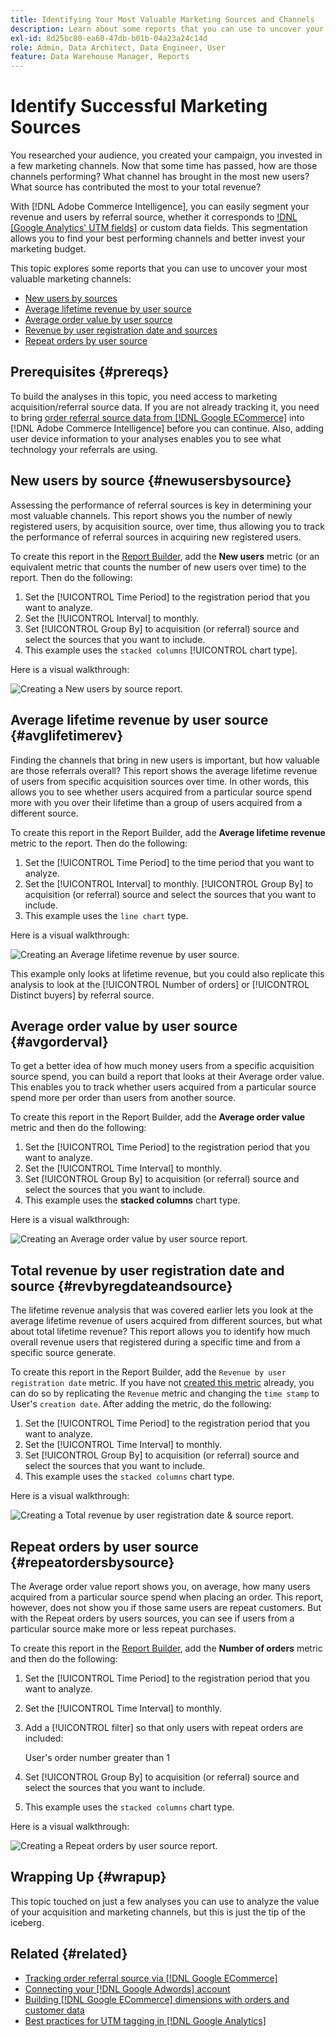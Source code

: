 ```yaml
---
title: Identifying Your Most Valuable Marketing Sources and Channels
description: Learn about some reports that you can use to uncover your most valuable marketing channels.
exl-id: 8d25bc80-ea60-47db-b01b-04a23a24c14d
role: Admin, Data Architect, Data Engineer, User
feature: Data Warehouse Manager, Reports
---
```

# Identify Successful Marketing Sources

You researched your audience, you created your campaign, you invested in a few marketing channels. Now that some time has passed, how are those channels performing? What channel has brought in the most new users? What source has contributed the most to your total revenue?

With [!DNL Adobe Commerce Intelligence], you can easily segment your revenue and users by referral source, whether it corresponds to [!DNL [Google Analytics' UTM fields]](https://support.google.com/analytics/answer/1191184?hl=en) or custom data fields. This segmentation allows you to find your best performing channels and better invest your marketing budget.

This topic explores some reports that you can use to uncover your most valuable marketing channels:

* [New users by sources](#newusersbysource)
* [Average lifetime revenue by user source](#avglifetimerev)
* [Average order value by user source](#avgorderval)
* [Revenue by user registration date and sources](#revbyregdateandsource)
* [Repeat orders by user source](#repeatordersbysource)

## Prerequisites {#prereqs}

To build the analyses in this topic, you need access to marketing acquisition/referral source data. If you are not already tracking it, you need to bring [order referral source data from [!DNL Google ECommerce]](../importing-data/integrations/google-ecommerce.md) into [!DNL Adobe Commerce Intelligence] before you can continue. Also, adding user device information to your analyses enables you to see what technology your referrals are using.

## New users by source {#newusersbysource}

Assessing the performance of referral sources is key in determining your most valuable channels. This report shows you the number of newly registered users, by acquisition source, over time, thus allowing you to track the performance of referral sources in acquiring new registered users.

To create this report in the [Report Builder](../../tutorials/using-visual-report-builder.md), add the **New users** metric (or an equivalent metric that counts the number of new users over time) to the report. Then do the following:

1. Set the [!UICONTROL Time Period] to the registration period that you want to analyze.
1. Set the [!UICONTROL Interval] to monthly.
1. Set [!UICONTROL Group By] to acquisition (or referral) source and select the sources that you want to include.
1. This example uses the `stacked columns` [!UICONTROL chart type].

Here is a visual walkthrough:

![Creating a New users by source report.](../../assets/New_Users_by_source.gif)

## Average lifetime revenue by user source {#avglifetimerev}

Finding the channels that bring in new users is important, but how valuable are those referrals overall? This report shows the average lifetime revenue of users from specific acquisition sources over time. In other words, this allows you to see whether users acquired from a particular source spend more with you over their lifetime than a group of users acquired from a different source.

To create this report in the Report Builder, add the **Average lifetime revenue** metric to the report. Then do the following:

1. Set the [!UICONTROL Time Period] to the time period that you want to analyze.
1. Set the [!UICONTROL Interval] to monthly.
[!UICONTROL Group By] to acquisition (or referral) source and select the sources that you want to include.
1. This example uses the `line chart` type.

Here is a visual walkthrough:

![Creating an Average lifetime revenue by user source](../../assets/Lifetime_revenue_by_user_source.gif).

This example only looks at lifetime revenue, but you could also replicate this analysis to look at the [!UICONTROL Number of orders] or [!UICONTROL Distinct buyers] by referral source.

## Average order value by user source {#avgorderval}

To get a better idea of how much money users from a specific acquisition source spend, you can build a report that looks at their Average order value. This enables you to track whether users acquired from a particular source spend more per order than users from another source.

To create this report in the Report Builder, add the **Average order value** metric and then do the following:

1. Set the [!UICONTROL Time Period] to the registration period that you want to analyze.
1. Set the [!UICONTROL Time Interval] to monthly.
1. Set [!UICONTROL Group By] to acquisition (or referral) source and select the sources that you want to include.
1. This example uses the **stacked columns** chart type.

Here is a visual walkthrough:

![Creating an Average order value by user source report.](../../assets/Average_order_value_by_source.gif)

## Total revenue by user registration date and source {#revbyregdateandsource}

The lifetime revenue analysis that was covered earlier lets you look at the average lifetime revenue of users acquired from different sources, but what about total lifetime revenue? This report allows you to identify how much overall revenue users that registered during a specific time and from a specific source generate.

To create this report in the Report Builder, add the `Revenue by user registration date` metric. If you have not [created this metric](../../data-user/reports/ess-manage-data-metrics.md) already, you can do so by replicating the `Revenue` metric and changing the `time stamp` to User's `creation date`. After adding the metric, do the following:

1. Set the [!UICONTROL Time Period] to the registration period that you want to analyze.
1. Set the [!UICONTROL Time Interval] to monthly.
1. Set [!UICONTROL Group By] to acquisition (or referral) source and select the sources that you want to include.
1. This example uses the `stacked columns` chart type.

Here is a visual walkthrough:

![Creating a Total revenue by user registration date &amp; source report.](../../assets/Revenue_by_user_registration_date_and_source.gif)

## Repeat orders by user source {#repeatordersbysource}

The Average order value report shows you, on average, how many users acquired from a particular source spend when placing an order. This report, however, does not show you if those same users are repeat customers. But with the Repeat orders by users sources, you can see if users from a particular source make more or less repeat purchases.

To create this report in the [Report Builder](../../tutorials/using-visual-report-builder.md), add the **Number of orders** metric and then do the following:

1. Set the [!UICONTROL Time Period] to the registration period that you want to analyze.
1. Set the [!UICONTROL Time Interval] to monthly.
1. Add a [!UICONTROL filter] so that only users with repeat orders are included:

    User's order number greater than 1

1. Set [!UICONTROL Group By] to acquisition (or referral) source and select the sources that you want to include.
1. This example uses the `stacked columns` chart type.

Here is a visual walkthrough:

![Creating a Repeat orders by user source report.](../../assets/Repeat_orders_by_user_source.gif)


## Wrapping Up {#wrapup}

This topic touched on just a few analyses you can use to analyze the value of your acquisition and marketing channels, but this is just the tip of the iceberg. 

## Related {#related}

* [Tracking order referral source via [!DNL Google ECommerce]](../importing-data/integrations/google-ecommerce.md)
* [Connecting your [!DNL Google Adwords] account](../importing-data/integrations/google-adwords.md)
* [Building [!DNL Google ECommerce] dimensions with orders and customer data](../data-warehouse-mgr/bldg-google-ecomm-dim.md)
* [Best practices for UTM tagging in [!DNL Google Analytics]](../../best-practices/utm-tagging-google.md)
